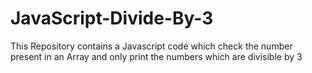 # JavaScript-Divide-By-3
This Repository contains a Javascript code which check the number present in an Array and only print the numbers which are divisible by 3

